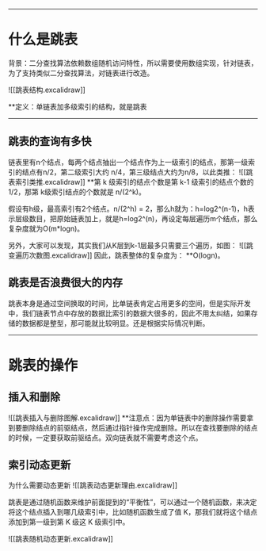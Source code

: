 ***
# 什么是跳表

背景：二分查找算法依赖数组随机访问特性，所以需要使用数组实现，针对链表，为了支持类似二分查找算法，对链表进行改造。

![[跳表结构.excalidraw]]

**定义：单链表加多级索引的结构，就是跳表
***
## 跳表的查询有多快

链表里有n个结点，每两个结点抽出一个结点作为上一级索引的结点，那第一级索引的结点有n/2，第二级索引大约 n/4，第三级结点大约为n/8，以此类推：
![[跳表索引类推.excalidraw]]
**第 k 级索引的结点个数是第 k-1 级索引的结点个数的 1/2，那第 k级索引结点的个数就是 n/(2^k)。

假设有h级，最高索引有2个结点。n/(2^h) = 2，那么h就为：h=log2^(n-1)，h表示层级数目，把原始链表加上，就是h=log2^(n)，再设定每层遍历m个结点，那么复杂度就为O(m*logn)。

另外，大家可以发现，其实我们从K层到k-1层最多只需要三个遍历，如图：
![[跳变遍历次数图.excalidraw]]
因此，跳表整体的复杂度为：
**O(logn)。

## 跳表是否浪费很大的内存
跳表本身是通过空间换取的时间，比单链表肯定占用更多的空间，但是实际开发中，我们链表节点中存放的数据比索引的数据大很多的，因此不用太纠结，如果存储的数据都是整型，那可能就比较明显。还是根据实际情况判断。

***
# 跳表的操作

## 插入和删除
![[跳表插入与删除图解.excalidraw]]
**注意点：因为单链表中的删除操作需要拿到要删除结点的前驱结点，然后通过指针操作完成删除。所以在查找要删除的结点的时候，一定要获取前驱结点。双向链表就不需要考虑这个点。

## 索引动态更新
为什么需要动态更新
![[跳表动态更新理由.excalidraw]]

跳表是通过随机函数来维护前面提到的“平衡性”，可以通过一个随机函数，来决定将这个结点插入到哪几级索引中，比如随机函数生成了值 K，那我们就将这个结点添加到第一级到第 K 级这 K 级索引中。

![[跳表随机动态更新.excalidraw]]
